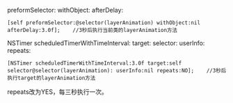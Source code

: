 preformSelector: withObject: afterDelay:
``` prettyprint
[self preformSelector:@selector(layerAnimation) withObject:nil afterDelay:3.0f];    //3秒后执行当前类的layerAnimation方法
```

NSTimer scheduledTimerWithTimeInterval: target: selector: userInfo: repeats:

``` prettyprint
[NSTimer scheduledTimerWithTimeInterval:3.0f target:self selector@selector(layerAnimation): userInfo:nil repeats:NO];    //3秒后执行target的layerAnimation方法
```

repeats改为YES，每三秒执行一次。


